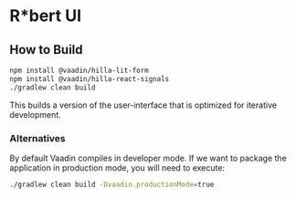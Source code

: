 # R*bert UI

## How to Build

```bash
npm install @vaadin/hilla-lit-form
npm install @vaadin/hilla-react-signals
./gradlew clean build
```

This builds a version of the user-interface that is optimized for iterative development.


### Alternatives

By default Vaadin compiles in developer mode.  If we want to package the application in production mode, you will need to execute:

```bash
./gradlew clean build -Dvaadin.productionMode=true
```